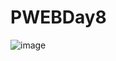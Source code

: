 # PWEBDay8
![image](https://github.com/luckysantoso/PWEBDay8/assets/143468351/11f08210-d2d7-4cd0-82e1-68739e71f8c1)
